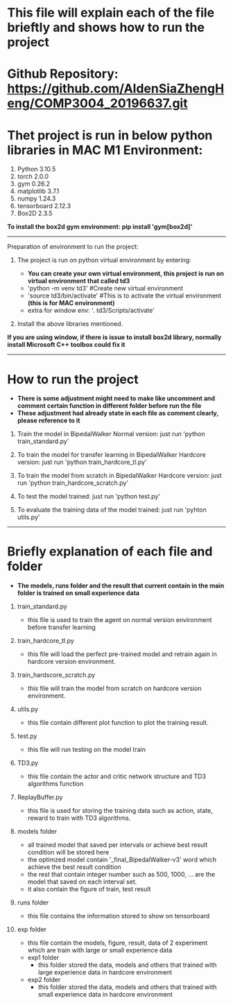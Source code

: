 # This file will explain each of the file brieftly and shows how to run the project

# Github Repository: https://github.com/AldenSiaZhengHeng/COMP3004_20196637.git

# Thet project is run in below python libraries in MAC M1 Environment:
1. Python 3.10.5
2. torch 2.0.0
3. gym 0.26.2
4. matplotlib 3.7.1
5. numpy 1.24.3
6. tensorboard 2.12.3
7. Box2D 2.3.5

**To install the box2d gym environment: pip install 'gym[box2d]'**

-----------------------------------------
Preparation of environment to run the project:
1. The project is run on python virtual environment by entering:
    - **You can create your own virtual environment, this project is run on virtual environment that called td3**
    - 'python -m venv td3' #Create new virtual environment 
    - 'source td3/bin/activate' #This is to activate the virtual environment **(this is for MAC environment)**
    - extra for window env: '. td3/Scripts/activate'

2. Install the above libraries mentioned.

**If you are using window, if there is issue to install box2d library, normally install Microsoft C++ toolbox could fix it**

-----------------------------------------
# How to run the project
- **There is some adjustment might need to make like uncomment and comment certain function in different folder before run the file**
- **These adjustment had already state in each file as comment clearly, please reference to it**

1. Train the model in BipedalWalker Normal version: just run 'python train_standard.py'

2. To train the model for transfer learning in BipedalWalker Hardcore version: just run 'python train_hardcore_tl.py'

3. To train the model from scratch in BipedalWalker Hardcore version: just run 'python train_hardcore_scratch.py'

4. To test the model trained: just run 'python test.py'

5. To evaluate the training data of the model trained: just run 'pyhton utils.py'

-----------------------------------------
# Briefly explanation of each file and folder
- **The models, runs folder and the result that current contain in the main folder is trained on small experience data**

1. train_standard.py
    - this file is used to train the agent on normal version environment before transfer learning

2. train_hardcore_tl.py
    - this file will load the perfect pre-trained model and retrain again in hardcore version environment.

3. train_hardscore_scratch.py
    - this file will train the model from scratch on hardcore version environment.

4. utils.py
    - this file contain different plot function to plot the training result.

5. test.py
    - this file will run testing on the model train

6. TD3.py
    - this file contain the actor and critic network structure and TD3 algorithms function

7. ReplayBuffer.py
    - this file is used for storing the training data such as action, state, reward to train with TD3 algorithms.

8. models folder
    - all trained model that saved per intervals or achieve best result condition will be stored here
    - the optimzed model contain '_final_BipedalWalker-v3' word which achieve the best result condition
    - the rest that contain integer number such as 500, 1000, ... are the model that saved on each interval set.
    - it also contain the figure of train, test result

9. runs folder
    - this file contains the information stored to show on tensorboard

10. exp folder
    - this file contain the models, figure, result, data of 2 experiment which are train with large or small experience data
    - exp1 folder
        - this folder stored the data, models and others that trained with large experience data in hardcore environment
    - exp2 folder
        - this folder stored the data, models and others that trained with small experience data in hardcore environment
